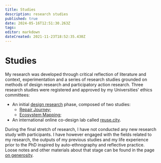 ```yaml
---
title: Studies
description: research studies
published: true
date: 2024-05-16T12:51:30.263Z
tags: 
editor: markdown
dateCreated: 2021-11-23T18:52:35.430Z
---
```


# Studies

My research was developed through critical reflection of literature and context, experimentation and a series of research studies grounded on methods of design research and participatory action research. Three research studies were registered and approved by my Universities' ethics committees:

- An initial [design research](/opendott/studies/design-research) phase, composed of two studies:
  - [Repair Journey](/opendott/studies/repair-journey);
  - [Ecosystem Mapping](/opendott/studies/ecosystem-mapping);
- An international online co-design lab called [reuse.city](/opendott/studies/reuse-city).

During the final stretch of research, I have not conducted any new research study with participants. I have however engaged with the fields related to my research, the outputs of my previous studies and my life experience prior to the PhD inspired by auto-ethnography and reflective practice. Loose notes and other materials about that stage can be found in the page [on generosity](/opendott/studies/on-generosity).